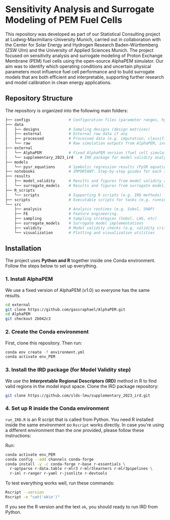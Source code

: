 # Sensitivity Analysis and Surrogate Modeling of PEM Fuel Cells

This repository was developed as part of our Statistical Consulting project at Ludwig-Maximilians-University Munich, carried out in collaboration with the Center for Solar Energy and Hydrogen Research Baden-Württemberg (ZSW Ulm) and the University of Applied Sciences Munich. The project focused on sensitivity analysis and surrogate modeling of Proton Exchange Membrane (PEM) fuel cells using the open-source AlphaPEM simulator. Our aim was to identify which operating conditions and uncertain physical parameters most influence fuel cell performance and to build surrogate models that are both efficient and interpretable, supporting further research and model calibration in clean energy applications.

## Repository Structure

The repository is organized into the following main folders:

```bash
├── configs                 # Configuration files (parameter ranges, hyperparameter search spaces). Main entry point for user interaction
├── data
│   ├── designs             # Sampling designs (design matrices)
│   ├── external            # External raw data if any
│   ├── processed           # Processed data (e.g. imputation, classification)
│   └── raw                 # Raw simulation outputs from AlphaPEM, including errors and metadata
├── external
│   └── AlphaPEM            # Fixed AlphaPEM version (fuel cell simulator)
│   └── supplementary_2023_ird   # IRD package for model validity analysis
├── models
│   └── pysr_equations      # Symbolic regression results (PySR equations)
├── notebooks               # IMPORTANT: Step-by-step guides for each stage of the project
├── results
│   ├── model_validity      # Results and figures from model validity analyses
│   └── surrogate_models    # Results and figures from surrogate modeling
├── R_scripts
│   └── scripts             # Supporting R scripts (e.g. IRD methods)
├── scripts                 # Executable scripts for tasks (e.g. running AlphaPEM, PySR)
└── src
    ├── analysis            # Analysis routines (e.g. Sobol, SHAP)
    ├── FE                  # Feature engineering.
    ├── sampling            # Sampling strategies (Sobol, LHS, etc)
    ├── surrogate_models    # Surrogate model implementations
    ├── validity            # Model validity checks (e.g. validity criteria for IRD)
    └── visualization       # Plotting and visualization utilities

```

## Installation

The project uses **Python and R** together inside one Conda environment.
Follow the steps below to set up everything.


### 1. Install AlphaPEM

We use a fixed version of AlphaPEM (v1.0) so everyone has the same results.

```bash
cd external
git clone https://github.com/gassraphael/AlphaPEM.git
cd AlphaPEM
git checkout 2b042c3
```

### 2. Create the Conda environment

First, clone this repository. Then run:

```bash
conda env create -f environment.yml
conda activate env_PEM
```

### 3. Install the IRD package (for Model Validity step)

We use the **Interpretable Regional Descriptors (IRD)** method in R to find valid regions in the model input space.
Clone the IRD package repository:

```bash
git clone https://github.com/slds-lmu/supplementary_2023_ird.git
```

### 4. Set up R inside the Conda environment

`run_IRD.R` is an R script that is called from Python.
You need R installed inside the same environment so `Rscript` works directly. In case you're using a different environment than the one provided, please follow these instructions:

Run:

```bash
conda activate env_PEM
conda config --add channels conda-forge
conda install -y -c conda-forge r-base r-essentials \
  r-optparse r-data.table r-mlr3 r-mlr3learners r-mlr3pipelines \
  r-iml r-ranger r-yaml r-jsonlite r-devtools
```

To test everything works well, run these commands:

```bash
Rscript --version
Rscript -e "cat('ok\n')"
```

If you see the R version and the text `ok`, you should ready to run IRD from Python.

